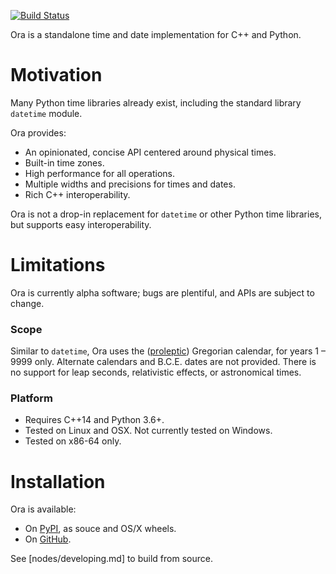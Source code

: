 [![Build Status](https://travis-ci.org/alexhsamuel/ora.svg?branch=master)](https://travis-ci.org/alexhsamuel/ora)

Ora is a standalone time and date implementation for C++ and Python.


# Motivation

Many Python time libraries already exist, including the standard library
`datetime` module.  

Ora provides:
- An opinionated, concise API centered around physical times.
- Built-in time zones.
- High performance for all operations.
- Multiple widths and precisions for times and dates.
- Rich C++ interoperability.

Ora is not a drop-in replacement for `datetime` or other Python time libraries,
but supports easy interoperability.


# Limitations

Ora is currently alpha software; bugs are plentiful, and APIs are subject to
change.

### Scope

Similar to `datetime`, Ora uses the
([proleptic](https://en.wikipedia.org/wiki/Proleptic_Gregorian_calendar))
Gregorian calendar, for years 1 &ndash; 9999 only.  Alternate calendars and
B.C.E. dates are not provided.  There is no support for leap seconds,
relativistic effects, or astronomical times.

### Platform

- Requires C++14 and Python 3.6+.
- Tested on Linux and OSX.  Not currently tested on Windows.
- Tested on x86-64 only.


# Installation

Ora is available:
- On [PyPI](https://pypi.python.org/pypi/ora), as souce and OS/X wheels.
- On [GitHub](https://github.com/alexhsamuel/ora).

See [nodes/developing.md] to build from source.

